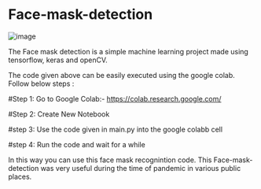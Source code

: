 # Face-mask-detection

![image](https://user-images.githubusercontent.com/82441801/189419331-2c8859e2-8f39-48a7-9f89-4cb213deabf5.png)


The Face mask detection is a simple machine learning project made using tensorflow, keras and openCV.

The code given above can be easily executed using the google colab.
Follow below steps :

#Step 1: Go to Google Colab:- https://colab.research.google.com/

#Step 2: Create New Notebook

#step 3: Use the code given in main.py into the google colabb cell

#step 4: Run the code and wait for a while

In this way you can use this face mask recognintion code.
This Face-mask-detection was very useful during the time of pandemic in various public places.
